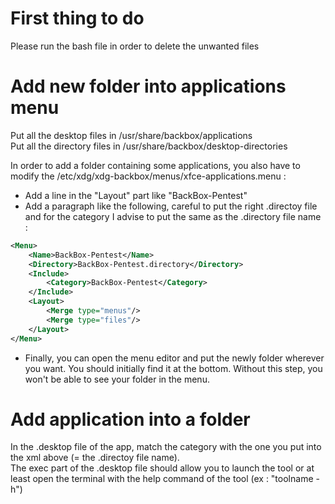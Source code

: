 # First thing to do

Please run the bash file in order to delete the unwanted files

# Add new folder into applications menu

Put all the desktop files in /usr/share/backbox/applications   
Put all the directory files in /usr/share/backbox/desktop-directories  
  
In order to add a folder containing some applications, you also have to modify the /etc/xdg/xdg-backbox/menus/xfce-applications.menu :
* Add a line in the "Layout" part like "<Menuname>BackBox-Pentest</Menuname>"
* Add a paragraph like the following, careful to put the right .directoy file and for the category I advise to put the same as the .directory file name :
```xml
<Menu>
    <Name>BackBox-Pentest</Name>
    <Directory>BackBox-Pentest.directory</Directory>
    <Include>
        <Category>BackBox-Pentest</Category>
    </Include>
    <Layout>
        <Merge type="menus"/>
        <Merge type="files"/>
    </Layout>
</Menu>
```

* Finally, you can open the menu editor and put the newly folder wherever you want. You should initially find it at the bottom. Without this step, you won't be able to see your folder in the menu. 

# Add application into a folder

In the .desktop file of the app, match the category with the one you put into the xml above (= the .directoy file name).  
The exec part of the .desktop file should allow you to launch the tool or at least open the terminal with the help command of the tool (ex : "toolname -h")
